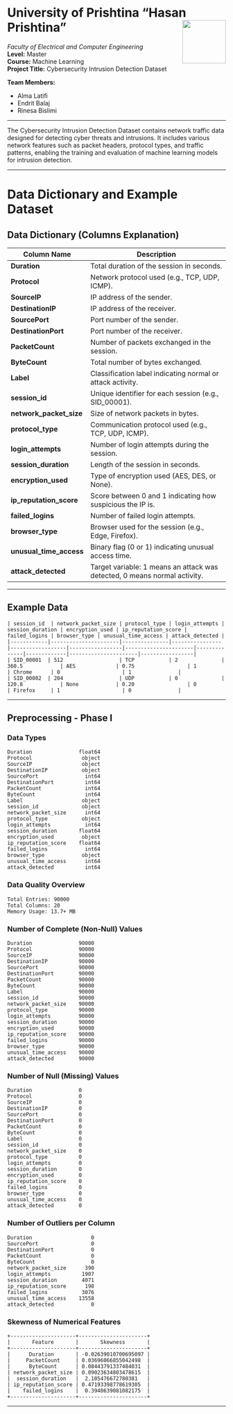 # University of Prishtina “Hasan Prishtina” <img src="https://upload.wikimedia.org/wikipedia/commons/e/e1/University_of_Prishtina_logo.svg" width="100" align="right">

*Faculty of Electrical and Computer Engineering*  
**Level:** Master  
**Course:** Machine Learning  
**Project Title:** Cybersecurity Intrusion Detection Dataset  

**Team Members:**  
- Alma Latifi  
- Endrit Balaj  
- Rinesa Bislimi 

---
The Cybersecurity Intrusion Detection Dataset contains network traffic data designed for detecting cyber threats and intrusions. It includes various network features such as packet headers, protocol types, and traffic patterns, enabling the training and evaluation of machine learning models for intrusion detection. 

---
# Data Dictionary and Example Dataset

## Data Dictionary (Columns Explanation)

| **Column Name**  | **Description** |
|---------------|--------------|
| **Duration** | Total duration of the session in seconds. |
| **Protocol** | Network protocol used (e.g., TCP, UDP, ICMP). |
| **SourceIP** | IP address of the sender. |
| **DestinationIP** | IP address of the receiver. |
| **SourcePort** | Port number of the sender. |
| **DestinationPort** | Port number of the receiver. |
| **PacketCount** | Number of packets exchanged in the session. |
| **ByteCount** | Total number of bytes exchanged. |
| **Label** | Classification label indicating normal or attack activity. |
| **session_id** | Unique identifier for each session (e.g., SID_00001). |
| **network_packet_size** | Size of network packets in bytes. |
| **protocol_type** | Communication protocol used (e.g., TCP, UDP, ICMP). |
| **login_attempts** | Number of login attempts during the session. |
| **session_duration** | Length of the session in seconds. |
| **encryption_used** | Type of encryption used (AES, DES, or None). |
| **ip_reputation_score** | Score between 0 and 1 indicating how suspicious the IP is. |
| **failed_logins** | Number of failed login attempts. |
| **browser_type** | Browser used for the session (e.g., Edge, Firefox). |
| **unusual_time_access** | Binary flag (0 or 1) indicating unusual access time. |
| **attack_detected** | Target variable: 1 means an attack was detected, 0 means normal activity. |

---

## Example Data

```plaintext
| session_id  | network_packet_size | protocol_type | login_attempts | session_duration | encryption_used | ip_reputation_score | failed_logins | browser_type | unusual_time_access | attack_detected |
|------------|----------------------|---------------|----------------|------------------|-----------------|----------------------|--------------|-------------|----------------------|-----------------|
| SID_00001  | 512                  | TCP           | 2              | 360.5            | AES             | 0.75                 | 1            | Chrome      | 0                    | 1               |
| SID_00002  | 204                  | UDP           | 0              | 120.8            | None            | 0.20                 | 0            | Firefox     | 1                    | 0               |
```

---

## Preprocessing - Phase I

### Data Types
```
Duration               float64
Protocol                object
SourceIP                object
DestinationIP           object
SourcePort               int64
DestinationPort          int64
PacketCount              int64
ByteCount                int64
Label                   object
session_id              object
network_packet_size      int64
protocol_type           object
login_attempts           int64
session_duration       float64
encryption_used         object
ip_reputation_score    float64
failed_logins            int64
browser_type            object
unusual_time_access      int64
attack_detected          int64
```

### Data Quality Overview
```
Total Entries: 90000
Total Columns: 20
Memory Usage: 13.7+ MB
```

### Number of Complete (Non-Null) Values
```
Duration               90000
Protocol               90000
SourceIP               90000
DestinationIP          90000
SourcePort             90000
DestinationPort        90000
PacketCount            90000
ByteCount              90000
Label                  90000
session_id             90000
network_packet_size    90000
protocol_type          90000
login_attempts         90000
session_duration       90000
encryption_used        90000
ip_reputation_score    90000
failed_logins          90000
browser_type           90000
unusual_time_access    90000
attack_detected        90000
```

### Number of Null (Missing) Values
```
Duration               0
Protocol               0
SourceIP               0
DestinationIP          0
SourcePort             0
DestinationPort        0
PacketCount            0
ByteCount              0
Label                  0
session_id             0
network_packet_size    0
protocol_type          0
login_attempts         0
session_duration       0
encryption_used        0
ip_reputation_score    0
failed_logins          0
browser_type           0
unusual_time_access    0
attack_detected        0
```

### Number of Outliers per Column
```
Duration                   0
SourcePort                 0
DestinationPort            0
PacketCount                0
ByteCount                  0
network_packet_size      390
login_attempts          1907
session_duration        4071
ip_reputation_score      198
failed_logins           3076
unusual_time_access    13558
attack_detected            0
```

### Skewness of Numerical Features
```
+---------------------+----------------------+
|       Feature       |       Skewness       |
+---------------------+----------------------+
|      Duration       | -0.02639010700695097 |
|     PacketCount     | 0.03696066855042498  |
|      ByteCount      | 0.08443791337484031  |
| network_packet_size | 0.09023634803478615  |
|  session_duration   |  2.105476672780381   |
| ip_reputation_score | 0.47193398778619305  |
|    failed_logins    |  0.3940639081082175  |
+---------------------+----------------------+
```

---

